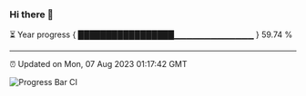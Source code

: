 ### Hi there 👋

⏳ Year progress { █████████████████▁▁▁▁▁▁▁▁▁▁▁▁▁ } 59.74 %

---

⏰ Updated on Mon, 07 Aug 2023 01:17:42 GMT

![Progress Bar CI](https://github.com/liununu/liununu/workflows/Progress%20Bar%20CI/badge.svg)
